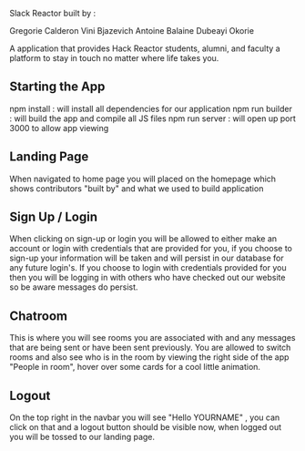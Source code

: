 Slack Reactor built by :

Gregorie Calderon
Vini Bjazevich
Antoine Balaine
Dubeayi Okorie

A application that provides Hack Reactor students, alumni, and faculty a platform to stay in touch no matter where life takes you.

## Starting the App
npm install : will install all dependencies for our application
npm run builder : will build the app and compile all JS files
npm run server : will open up port 3000 to allow app viewing

## Landing Page
When navigated to home page you will placed on the homepage which shows contributors "built by" and what we used to build application

## Sign Up / Login
When clicking on sign-up or login you will be allowed to either make an account or login with credentials that are provided for you, if you choose to sign-up your information will be taken and will persist in our database for any future login's. If you choose to login with credentials provided for you then you will be logging in with others who have checked out our website so be aware messages do persist.

## Chatroom
This is where you will see rooms you are associated with and any messages that are being sent or have been sent previously. You are allowed to switch rooms and also see who is in the room by viewing the right side of the app "People in room", hover over some cards for a cool little animation.

## Logout
On the top right in the navbar you will see "Hello YOURNAME" , you can click on that and a logout button should be visible now, when logged out you will be tossed to our landing page.
